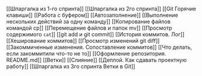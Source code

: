 [[Шпаргалка из 1-го спринта]]
[[Шпаргалка из 2го спринта]]
[[Git Горячие клавиши]]
[[Работа с буфером]]
[[Автозаполнение]]
[[Выполнение нескольких действий за одну команду]]
[[Копирование файлов командой cp]]
[[Перемещение файлов и папок mv]]
[[Просмотр содержимого `cat`]]
[[git add и git commit]]
[[История коммитов. Лог]]
[[Хеширование коммитов]]
[[Просмотр изменений git diff]]
[[Закоммиченные изменения. Сопоставление коммитов]]
[[Что делать, если закоммитили что-то не то]]
[[Оформление репозитория. README.md]]
[[Ветки]]
[[Слияние]]
[[Деплой. Как сдавать проектную работу]]
[[Шпаргалка из 3го спринта Ветки в Git]]





